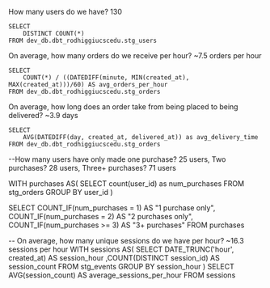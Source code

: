 How many users do we have? 130

    SELECT 
        DISTINCT COUNT(*) 
    FROM dev_db.dbt_rodhiggiucscedu.stg_users

On average, how many orders do we receive per hour? ~7.5 orders per hour

    SELECT 
        COUNT(*) / ((DATEDIFF(minute, MIN(created_at), MAX(created_at)))/60) AS avg_orders_per_hour
    FROM dev_db.dbt_rodhiggiucscedu.stg_orders

On average, how long does an order take from being placed to being delivered? ~3.9 days

    SELECT 
        AVG(DATEDIFF(day, created_at, delivered_at)) as avg_delivery_time
    FROM dev_db.dbt_rodhiggiucscedu.stg_orders

--How many users have only made one purchase? 25 users, Two purchases? 28 users, Three+ purchases? 71 users

WITH purchases AS(
    SELECT count(user_id) as num_purchases
    FROM stg_orders
    GROUP BY user_id
    ) 
    
SELECT
    COUNT_IF(num_purchases = 1) AS "1 purchase only",
    COUNT_IF(num_purchases = 2) AS "2 purchases only",
    COUNT_IF(num_purchases >= 3) AS "3+ purchases"
FROM purchases

-- On average, how many unique sessions do we have per hour? ~16.3 sessions per hour
WITH sessions AS(
    SELECT 
        DATE_TRUNC('hour', created_at) AS session_hour
        ,COUNT(DISTINCT session_id) AS session_count
    FROM 
        stg_events
    GROUP BY session_hour
    )
SELECT AVG(session_count) AS average_sessions_per_hour FROM sessions